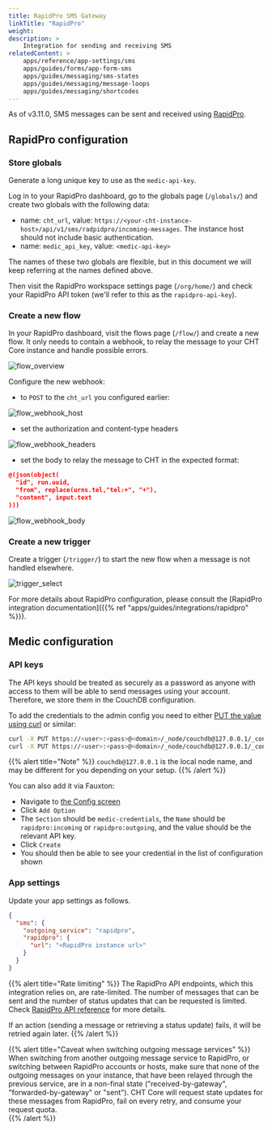 ```yaml
---
title: RapidPro SMS Gateway
linkTitle: "RapidPro"
weight:
description: >
    Integration for sending and receiving SMS
relatedContent: >
    apps/reference/app-settings/sms
    apps/guides/forms/app-form-sms
    apps/guides/messaging/sms-states
    apps/guides/messaging/message-loops
    apps/guides/messaging/shortcodes
---
```



As of v3.11.0, SMS messages can be sent and received using [RapidPro](https://community.rapidpro.io/).

## RapidPro configuration

### Store globals

Generate a long unique key to use as the `medic-api-key`.

Log in to your RapidPro dashboard, go to the globals page (`/globals/`) and create two globals with the following data:

- name: `cht_url`, value: `https://<your-cht-instance-host>/api/v1/sms/radpidpro/incoming-messages`. The instance host should not include basic authentication.
- name: `medic_api_key`, value: `<medic-api-key>`

The names of these two globals are flexible, but in this document we will keep referring at the names defined above. 

Then visit the RapidPro workspace settings page (`/org/home/`) and check your RapidPro API token (we'll refer to this as the `rapidpro-api-key`).

### Create a new flow

In your RapidPro dashboard, visit the flows page (`/flow/`) and create a new flow. It only needs to contain a webhook, to relay the message to your CHT Core instance and handle possible errors. 

![flow_overview](flow_overview.png)

Configure the new webhook:
- to `POST` to the `cht_url` you configured earlier: 

![flow_webhook_host](flow_webhook_host.png)

- set the authorization and content-type headers

![flow_webhook_headers](flow_webhook_headers.png)

- set the body to relay the message to CHT in the expected format: 
```json
@(json(object(
  "id", run.uuid,
  "from", replace(urns.tel,"tel:+", "+"),
  "content", input.text
)))
```

![flow_webhook_body](flow_webhook_body.png)


### Create a new trigger
Create a trigger (`/trigger/`) to start the new flow when a message is not handled elsewhere. 

![trigger_select](trigger_select.png)

For more details about RapidPro configuration, please consult the [RapidPro integration documentation]({{% ref "apps/guides/integrations/rapidpro" %}}). 

## Medic configuration

### API keys

The API keys should be treated as securely as a password as anyone with access to them will be able to send messages using your account. Therefore, we store them in the CouchDB configuration.

To add the credentials to the admin config you need to either [PUT the value using curl](https://docs.couchdb.org/en/stable/api/server/configuration.html#put--_node-node-name-_config-section-key) or similar:

```sh
curl -X PUT https://<user>:<pass>@<domain>/_node/couchdb@127.0.0.1/_config/medic-credentials/rapidpro:incoming -d '"<medic-api-key>"'
curl -X PUT https://<user>:<pass>@<domain>/_node/couchdb@127.0.0.1/_config/medic-credentials/rapidpro:outgoing -d '"<rapidpro-api-key>"'
```

{{% alert title="Note" %}}
`couchdb@127.0.0.1` is the local node name, and may be different for you depending on your setup.
{{% /alert %}}

You can also add it via Fauxton:
- Navigate to [the Config screen](http://localhost:5984/_utils/#/_config)
- Click `Add Option`
- The `Section` should be `medic-credentials`, the `Name` should be `rapidpro:incoming` or `rapidpro:outgoing`, and the value should be the relevant API key.
- Click `Create`
- You should then be able to see your credential in the list of configuration shown

### App settings

Update your app settings as follows.

```json
{
  "sms": {
    "outgoing_service": "rapidpro",
    "rapidpro": {
      "url": "<RapidPro instance url>"
    }
  }
}
```

{{% alert title="Rate limiting" %}}
The RapidPro API endpoints, which this integration relies on, are rate-limited. The number of messages that can be sent and the number of status updates that can be requested is limited. Check [RapidPro API reference](https://rapidpro.io/api/v2/) for more details.

If an action (sending a message or retrieving a status update) fails, it will be retried again later.
{{% /alert %}}

{{% alert title="Caveat when switching outgoing message services" %}}
When switching from another outgoing message service to RapidPro, or switching between RapidPro accounts or hosts, make sure that none of the outgoing messages on your instance, that have been relayed through the previous service, are in a non-final state ("received-by-gateway", "forwarded-by-gateway" or "sent"). CHT Core will request state updates for these messages from RapidPro, fail on every retry, and consume your request quota.  
{{% /alert %}}

